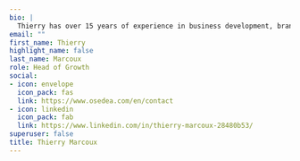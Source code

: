```yaml
---
bio: |
  Thierry has over 15 years of experience in business development, brand management, and new market development. His journey led him to participate in competitive sports and travel around the world, which helped forge his open-mindedness and leadership skills. He has worked in the world of technology for more than seven years with the mission of meeting the needs of [Osedea](https://www.osedea.com/)'s customers in software development and innovation.
email: ""
first_name: Thierry
highlight_name: false
last_name: Marcoux
role: Head of Growth
social:
- icon: envelope
  icon_pack: fas
  link: https://www.osedea.com/en/contact
- icon: linkedin
  icon_pack: fab
  link: https://www.linkedin.com/in/thierry-marcoux-28480b53/
superuser: false
title: Thierry Marcoux
---
```

